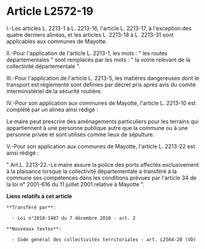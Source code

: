 # Article L2572-19

I.-Les articles L. 2213-1 à L. 2213-16, l'article L. 2213-17, à l'exception des quatre derniers alinéas, et les articles L.
2213-18 à L. 2213-31 sont applicables aux communes de Mayotte. 

II.-Pour l'application de l'article L. 2213-1, les mots : " les routes départementales " sont remplacés par les mots : " la
voirie relevant de la collectivité départementale ". 

III.-Pour l'application de l'article L. 2213-5, les matières dangereuses dont le transport est réglementé sont définies par
décret pris après avis du comité interministériel de la sécurité routière. 

IV.-Pour son application aux communes de Mayotte, l'article L. 2213-10 est complété par un alinéa ainsi rédigé : 

Le maire peut prescrire des aménagements particuliers pour les terrains qui appartiennent à une personne publique autre que
la commune ou à une personne privée et sont utilisés comme lieux de sépulture. 

V.-Pour son application aux communes de Mayotte, l'article L. 2213-22 est ainsi rédigé : 

" Art.L. 2213-22.-Le maire assure la police des ports affectés exclusivement à la plaisance lorsque la collectivité
départementale a transféré à la commune ses compétences dans les conditions prévues par l'article 34 de la loi n° 2001-616 du
11 juillet 2001 relative à Mayotte ".

**Liens relatifs à cet article**

	**Transféré par**:

	  - Loi n°2010-1487 du 7 décembre 2010 - art. 2

	**Nouveaux textes**:

	  - Code général des collectivités territoriales - art. L2564-20 (VD)
